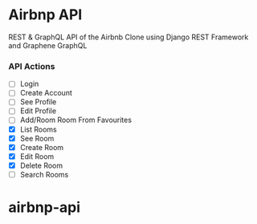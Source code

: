 # Airbnp API

REST & GraphQL API of the Airbnb Clone using Django REST Framework and Graphene GraphQL

### API Actions

- [ ] Login
- [ ] Create Account
- [ ] See Profile
- [ ] Edit Profile
- [ ] Add/Room Room From Favourites
- [x] List Rooms
- [x] See Room
- [x] Create Room
- [x] Edit Room
- [x] Delete Room
- [ ] Search Rooms

# airbnp-api
